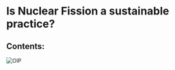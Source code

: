 # __Is Nuclear Fission a sustainable practice?__
## Contents:














![OIP](https://github.com/Parks05/Parks05.github.io/assets/147323679/c1be4cb3-b1be-40fc-a01b-f6402aad6d3c)

